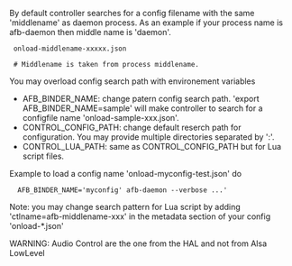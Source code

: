 By default controller searches for a config filename with the same 'middlename' as daemon process. As an example if your process name is afb-daemon then middle name is 'daemon'.

```
 onload-middlename-xxxxx.json

 # Middlename is taken from process middlename.
```

You may overload config search path with environement variables
 * AFB_BINDER_NAME: change patern config search path. 'export AFB_BINDER_NAME=sample' will make controller to search for a configfile name 'onload-sample-xxx.json'.
 * CONTROL_CONFIG_PATH: change default reserch path for configuration. You may provide multiple directories separated by ':'.
 * CONTROL_LUA_PATH: same as CONTROL_CONFIG_PATH but for Lua script files.

Example to load a config name 'onload-myconfig-test.json' do
```
  AFB_BINDER_NAME='myconfig' afb-daemon --verbose ...'
```

Note: you may change search pattern for Lua script by adding 'ctlname=afb-middlename-xxx' in the metadata section of your config 'onload-*.json'

WARNING: Audio Control are the one from the HAL and not from Alsa LowLevel

